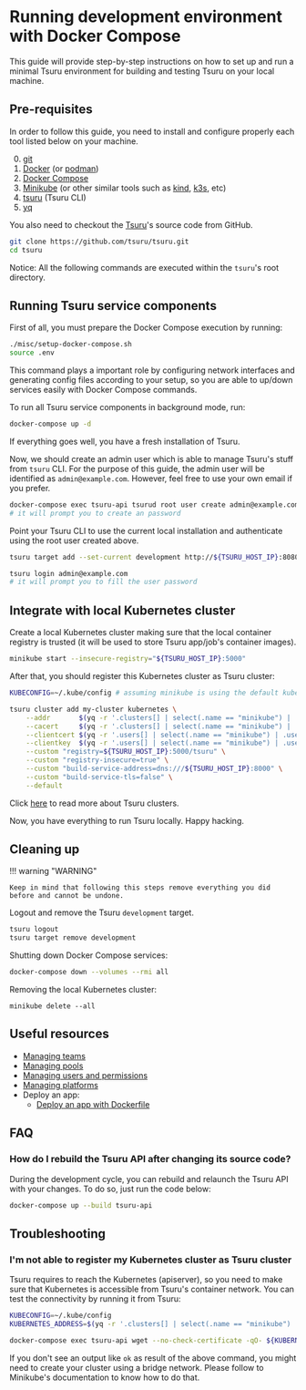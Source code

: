 # Running development environment with Docker Compose

This guide will provide step-by-step instructions on how to set up and run a minimal Tsuru environment for building and testing Tsuru on your local machine.

## Pre-requisites

In order to follow this guide, you need to install and configure properly each tool listed below on your machine.

0. [git][Git - Install]
1. [Docker][Docker - Install] (or [podman][Podman - Install])
2. [Docker Compose][Docker Compose - Install]
3. [Minikube][Minikube - Getting started] (or other similar tools such as [kind][kind - Getting started], [k3s][k3s - Getting started], etc)
4. [tsuru](/user_guides/install_client.md) (Tsuru CLI)
5. [yq][yq - Install]

You also need to checkout the [Tsuru][Tsuru's repository]'s source code from GitHub.

``` bash
git clone https://github.com/tsuru/tsuru.git
cd tsuru
```

Notice: All the following commands are executed within the `tsuru`'s root directory.

## Running Tsuru service components

First of all, you must prepare the Docker Compose execution by running:
``` bash
./misc/setup-docker-compose.sh
source .env
```

This command plays a important role by configuring network interfaces and generating config files according to your setup, so you are able to up/down services easily with Docker Compose commands.

To run all Tsuru service components in background mode, run:

``` bash
docker-compose up -d
```

If everything goes well, you have a fresh installation of Tsuru.

Now, we should create an admin user which is able to manage Tsuru's stuff from `tsuru` CLI.
For the purpose of this guide, the admin user will be identified as `admin@example.com`.
However, feel free to use your own email if you prefer.

``` bash
docker-compose exec tsuru-api tsurud root user create admin@example.com
# it will prompt you to create an password
```

Point your Tsuru CLI to use the current local installation and authenticate using the root user created above.

``` bash
tsuru target add --set-current development http://${TSURU_HOST_IP}:8080

tsuru login admin@example.com
# it will prompt you to fill the user password
```

## Integrate with local Kubernetes cluster

Create a local Kubernetes cluster making sure that the local container registry is trusted (it will be used to store Tsuru app/job's container images).

``` bash
minikube start --insecure-registry="${TSURU_HOST_IP}:5000"
```

After that, you should register this Kubernetes cluster as Tsuru cluster:

``` bash
KUBECONFIG=~/.kube/config # assuming minikube is using the default kubeconfig

tsuru cluster add my-cluster kubernetes \
    --addr       $(yq -r '.clusters[] | select(.name == "minikube") | .cluster.server' ${KUBECONFIG}) \
    --cacert     $(yq -r '.clusters[] | select(.name == "minikube") | .cluster["certificate-authority"]' ${KUBECONFIG}) \
    --clientcert $(yq -r '.users[] | select(.name == "minikube") | .user["client-certificate"]' ${KUBECONFIG}) \
    --clientkey  $(yq -r '.users[] | select(.name == "minikube") | .user["client-key"]' ${KUBECONFIG}) \
    --custom "registry=${TSURU_HOST_IP}:5000/tsuru" \
    --custom "registry-insecure=true" \
    --custom "build-service-address=dns:///${TSURU_HOST_IP}:8000" \
    --custom "build-service-tls=false" \
    --default
```

Click [here](https://docs.tsuru.io/stable/managing/clusters.html) to read more about Tsuru clusters.

Now, you have everything to run Tsuru locally. Happy hacking.

## Cleaning up

!!! warning "WARNING"

    Keep in mind that following this steps remove everything you did before and cannot be undone.

Logout and remove the Tsuru `development` target.

``` bash
tsuru logout
tsuru target remove development
```

Shutting down Docker Compose services:

``` bash
docker-compose down --volumes --rmi all
```

Removing the local Kubernetes cluster:

```
minikube delete --all
```


## Useful resources

* [Managing teams](/admin_guides/managing_teams)
* [Managing pools](https://docs.tsuru.io/stable/managing/using-pools.html#adding-a-pool)
* [Managing users and permissions](https://docs.tsuru.io/stable/managing/users-and-permissions.html)
* [Managing platforms](https://docs.tsuru.io/stable/managing/create-platform.html)
* Deploy an app:
    * [Deploy an app with Dockerfile](/user_guides/deploy_using_dockerfile/)

## FAQ

### How do I rebuild the Tsuru API after changing its source code?

During the development cycle, you can rebuild and relaunch the Tsuru API with your changes.
To do so, just run the code below:

``` bash
docker-compose up --build tsuru-api
```

## Troubleshooting

### I'm not able to register my Kubernetes cluster as Tsuru cluster

Tsuru requires to reach the Kubernetes (apiserver), so you need to make sure that Kubernetes is accessible from Tsuru's container network.
You can test the connectivity by running it from Tsuru:

``` bash
KUBECONFIG=~/.kube/config
KUBERNETES_ADDRESS=$(yq -r '.clusters[] | select(.name == "minikube") | .cluster.server' ${KUBECONFIG})

docker-compose exec tsuru-api wget --no-check-certificate -qO- ${KUBERNETES_ADDRESS}/healthz
```

If you don't see an output like `ok` as result of the above command, you might need to create your cluster using a bridge network.
Please follow to Minikube's documentation to know how to do that.

[git - Install]: https://git-scm.com/book/en/v2/Getting-Started-Installing-Git
[Tsuru's repository]: https://github.com/tsuru/tsuru.git
[Docker - Install]: https://docs.docker.com/engine/install
[Podman - Install]: https://podman.io/docs/installation
[Docker Compose - Install]: https://docs.docker.com/compose/install
[Minikube - Getting started]: https://minikube.sigs.k8s.io/docs/start
[kind - Getting started]: https://kind.sigs.k8s.io/
[k3s - Getting started]: https://k3s.io/
[yq - Install]: https://github.com/mikefarah/yq#install
